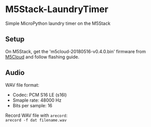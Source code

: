 # M5Stack-LaundryTimer
Simple MicroPython laundry timer on the M5Stack

## Setup
On M5Stack, get the 'm5cloud-20180516-v0.4.0.bin' firmware from [M5Cloud](https://github.com/m5stack/M5Cloud) and follow flashing guide.  

## Audio
WAV file format:
* Codec: PCM S16 LE (s16l)  
* Smaple rate: 48000 Hz  
* Bits per sample: 16  

Record WAV file with `arecord`:  
`arecord -f dat filename.wav`  
